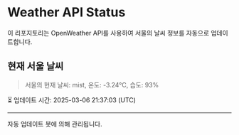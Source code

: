 
# Weather API Status

이 리포지토리는 OpenWeather API를 사용하여 서울의 날씨 정보를 자동으로 업데이트합니다.

## 현재 서울 날씨
> 서울의 현재 날씨: mist, 온도: -3.24°C, 습도: 93%

⏳ 업데이트 시간: 2025-03-06 21:37:03 (UTC)

---
자동 업데이트 봇에 의해 관리됩니다.
